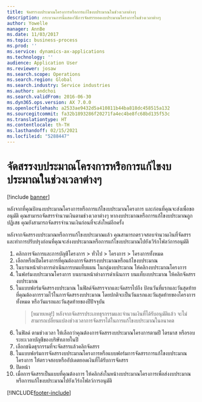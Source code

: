 ```yaml
---
title: จัดสรรงบประมาณโครงการหรือการแก้ไขงบประมาณในช่วงเวลาต่างๆ
description: กระบวนการนี้แสดงวิธีการจัดสรรยอดงบประมาณโครงการในช่วงเวลาต่างๆ
author: Yowelle
manager: AnnBe
ms.date: 11/03/2017
ms.topic: business-process
ms.prod: ''
ms.service: dynamics-ax-applications
ms.technology: ''
audience: Application User
ms.reviewer: josaw
ms.search.scope: Operations
ms.search.region: Global
ms.search.industry: Service industries
ms.author: andchoi
ms.search.validFrom: 2016-06-30
ms.dyn365.ops.version: AX 7.0.0
ms.openlocfilehash: a2533ae9432d5a410811b44ba818dc458515a132
ms.sourcegitcommit: fa32b1893286f20271fa4ec4be8fc68bd135f53c
ms.translationtype: HT
ms.contentlocale: th-TH
ms.lasthandoff: 02/15/2021
ms.locfileid: "5288447"
---
```

# <a name="allocate-a-project-budget-or-budget-revision-across-periods"></a>จัดสรรงบประมาณโครงการหรือการแก้ไขงบประมาณในช่วงเวลาต่างๆ

[!include [banner](../../includes/banner.md)]

หลังจากที่คุณป้อนงบประมาณโครงการหรือการแก้ไขงบประมาณโครงการ และก่อนที่คุณจะส่งเพื่อขออนุมัติ คุณสามารถจัดสรรจำนวนเงินตามช่วงเวลาต่างๆ หากงบประมาณหรือการแก้ไขงบประมาณถูกปฏิเสธ คุณยังสามารถจัดสรรจำนวนเงินก่อนที่จะส่งใหม่อีกครั้ง 

หลังจากจัดสรรงบประมาณหรือการแก้ไขงบประมาณแล้ว คุณสามารถตรวจสอบจำนวนเงินที่จัดสรรและทำการปรับปรุงก่อนที่คุณจะส่งงบประมาณหรือการแก้ไขงบประมาณไปยังเวิร์กโฟลว์การอนุมัติ 

1. คลิกการจัดการและการบัญชีโครงการ > ทั่วไป > โครงการ > โครงการทั้งหมด 
2. เลือกหรือเปิดโครงการที่คุณต้องการจัดสรรงบประมาณหรือแก้ไขงบประมาณ 
3. ในบานหน้าต่างการดำเนินการบนแท็บแผน ในกลุ่มงบประมาณ ให้คลิกงบประมาณโครงการ 
4. ในฟอร์มงบประมาณโครงการ บนบานหน้าต่างการดำเนินการ บนแท็บงบประมาณ ให้คลิกจัดสรรงบประมาณ 
5. ในแบบฟอร์มจัดสรรงบประมาณ ในฟิลด์จัดสรรจากและจัดสรรไปถึง ป้อนวันที่แรกและวันสุดท้ายที่คุณต้องการรวมไว้ในการจัดสรรงบประมาณ โดยปกติจะเป็นวันแรกและวันสุดท้ายของโครงการทั้งหมด หรือวันแรกและวันสุดท้ายของปีปัจจุบัน  
   > [หมายเหตุ!] หลังจากจัดสรรประเภทธุรกรรมและจำนวนเงินที่ได้รับอนุมัติแล้ว จะไม่สามารถเปลี่ยนแปลงช่วงเวลาการจัดสรรได้ในการแก้ไขงบประมาณในอนาคต 
6. ในฟิลด์ ตามช่วงเวลา ให้เลือกว่าคุณต้องการจัดสรรงบประมาณโครงการตามปี ไตรมาส หรือรอบระยะเวลาบัญชีของบริษัทภายในปี
7. เลือกชนิดธุรกรรมที่จะจัดสรรแล้วคลิกจัดสรร 
8. ในแบบฟอร์มการจัดสรรงบประมาณโครงการหรือแบบฟอร์มการจัดสรรการแก้ไขงบประมาณโครงการ ให้ตรวจสอบหรืออัปเดตยอดเงินที่ได้รับการจัดสรร 
9. ปิดหน้า
10. เมื่อการจัดสรรเป็นแบบที่คุณต้องการ ให้คลิกส่งในหน้างบประมาณโครงการเพื่อส่งงบประมาณหรือการแก้ไขงบประมาณไปยังเวิร์กโฟลว์การอนุมัติ  




[!INCLUDE[footer-include](../../includes/footer-banner.md)]